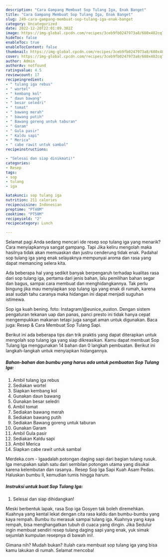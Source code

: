 ```yaml
---
description: "Cara Gampang Membuat Sop Tulang Iga, Enak Banget"
title: "Cara Gampang Membuat Sop Tulang Iga, Enak Banget"
slug: 249-cara-gampang-membuat-sop-tulang-iga-enak-banget
category: Uncategorized
date: 2022-12-20T22:01:09.302Z
image: https://img-global.cpcdn.com/recipes/3ceb9fb0247973a8/680x482cq70/sop-tulang-iga-foto-resep-utama.jpg
hideToc: false
enableToc: true
enableTocContent: false
thumbnail: https://img-global.cpcdn.com/recipes/3ceb9fb0247973a8/680x482cq70/sop-tulang-iga-foto-resep-utama.jpg
cover: https://img-global.cpcdn.com/recipes/3ceb9fb0247973a8/680x482cq70/sop-tulang-iga-foto-resep-utama.jpg
author: Admin
authorAv: notfound
ratingvalue: 4.5
reviewcount: 17
recipeingredient:
- " tulang iga rebus"
- " wortel"
- " kembang kol"
- " daun bawang"
- " besar seledri"
- " tomat"
- " bawang merah"
- " bawang putih"
- " Bawang goreng untuk taburan"
- " Garam"
- " Gula pasir"
- " Kaldu sapi"
- " Merica"
- " cabe rawit untuk sambal"
recipeinstructions:

- "Selesai dan siap dinikmati!"
categories:
- Resep
tags:
- sop
- tulang
- iga

katakunci: sop tulang iga 
nutrition: 211 calories
recipecuisine: Indonesian
preptime: "PT40M"
cooktime: "PT50M"
recipeyield: "2"
recipecategory: Lunch

---
```



Selamat pagi Anda sedang mencari ide resep sop tulang iga yang menarik? Cara menyiapkannya sangat gampang. Tapi Jika keliru mengolah maka hasilnya tidak akan memuaskan dan justru cenderung tidak enak. Padahal sop tulang iga yang enak selayaknya mempunyai aroma dan rasa yang dapat memancing selera kita.


Ada beberapa hal yang sedikit banyak berpengaruh terhadap kualitas rasa dari sop tulang iga, pertama dari jenis bahan, lalu pemilihan bahan segar dan bagus, sampai cara membuat dan menghidangkannya. Tak perlu bingung jika mau menyiapkan sop tulang iga yang enak di rumah, karena asal sudah tahu caranya maka hidangan ini dapat menjadi suguhan istimewa.

Sop iga kuah bening. foto: Instagram/@eunice_euston. Dengan sistem pengaturan tekanan uap dan panas, panci presto ini tidak hanya cepat mengempukkan makanan tetapi juga sangat aman untuk digunakan. Baca juga: Resep &amp; Cara Membuat Sop Tulang Sapi.


Berikut ini ada beberapa tips dan trik praktis yang dapat diterapkan untuk mengolah sop tulang iga yang siap dikreasikan. Kamu dapat membuat Sop Tulang Iga menggunakan 14 bahan dan 0 langkah pembuatan. Berikut ini langkah-langkah untuk menyiapkan hidangannya.

<!--inarticleads1-->

##### Bahan-bahan dan bumbu yang harus ada untuk pembuatan Sop Tulang Iga:

1. Ambil  tulang iga rebus
1. Sediakan  wortel
1. Siapkan  kembang kol
1. Gunakan  daun bawang
1. Gunakan  besar seledri
1. Ambil  tomat
1. Sediakan  bawang merah
1. Sediakan  bawang putih
1. Sediakan  Bawang goreng untuk taburan
1. Gunakan  Garam
1. Ambil  Gula pasir
1. Sediakan  Kaldu sapi
1. Ambil  Merica
1. Siapkan  cabe rawit untuk sambal


Merdeka.com - Igaadalah potongan daging sapi dari bagian tulang rusuk. Iga merupakan salah satu dari sembilan potongan utama yang disukai karena kelembutan dan rasanya.. Resep Sop Iga Sapi Kuah Asam Pedas. Haluskan bumbu II, kemudian tumis hingga harum. 

<!--inarticleads2-->

##### Instruksi untuk buat Sop Tulang Iga:


1. Selesai dan siap dihidangkan!

Meski berbentuk lapak, rasa Sop iga Gosyen tak boleh diremehkan. Kuahnya yang kental lekat dengan cita rasa kaldu dan bumbu-bumbu yang kaya rempah. Bumbu itu merasuk sampai tulang iga. Kuahnya yang kaya rempah, bisa menghangatkan tubuh di cuaca yang dingin. Jika Sedulur ingin membuat sendiri resep tulang daging sapi yang enak, yuk simak sejumlah kumpulan resepnya di bawah ini!. 

Gimana nih? Mudah bukan? Itulah cara membuat sop tulang iga yang bisa kamu lakukan di rumah. Selamat mencoba!
